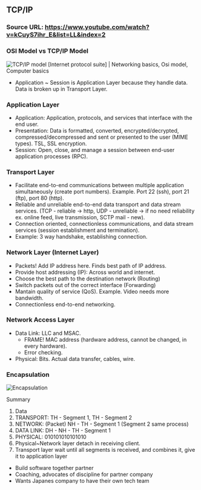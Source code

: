 ## TCP/IP

### Source URL: https://www.youtube.com/watch?v=kCuyS7ihr_E&list=LL&index=2

### OSI Model vs TCP/IP Model
![TCP/IP model [Internet protocol suite] | Networking basics, Osi model,  Computer basics](https://i.pinimg.com/originals/5d/c8/20/5dc8209ec5c3ede7470f8763b5bb1907.gif)
- Application ~ Session is Application Layer because they handle data. Data is broken up in Transport Layer.

### Application Layer
- Application: Application, protocols, and services that interface with the end user.
- Presentation: Data is formatted, converted, encrypted/decrypted, compressed/decompressed and sent or presented to the user (MIME types). TSL, SSL encryption.
- Session: Open, close, and manage a session between end-user application processes (RPC). 

### Transport Layer
- Facilitate end-to-end communications between multiple application simultaneously (create port numbers). Example. Port 22 (ssh), port 21 (ftp), port 80 (http).
- Reliable and unreliable end-to-end data transport and data stream services. (TCP - reliable -> http, UDP - unreliable -> if no need reliability ex. online feed, live transmission, SCTP mail - new).
- Connection oriented, connectionless communications, and data stream services (session establishment and termination).
- Example: 3 way handshake, establishing connection.

### Network Layer (Internet Layer)
- Packets! Add IP address here. Finds best path of IP address.
- Provide host addressing (IP): Across world and internet.
- Choose the best path to the destination network (Routing)
- Switch packets out of the correct interface (Forwarding)
- Mantain quality of service (QoS). Example. Video needs more bandwidth.
- Connectionless end-to-end networking.

### Network Access Layer
- Data Link: LLC and MSAC.
	- FRAME! MAC address (hardware address, cannot be changed, in every hardware).
	- Error checking.
- Physical: Bits. Actual data transfer, cables, wire.

### Encapsulation
![Encapsulation](https://i.ibb.co/XymwfsS/Screen-Shot-2020-11-18-at-17-57-28.png)

Summary
1. Data
2. TRANSPORT: TH -  Segment 1, TH -  Segment 2
3. NETWORK: (Packet) NH - TH - Segment 1 (Segment 2 same process)
4. DATA LINK: DH - NH - TH - Segment 1
5. PHYSICAL: 010101010101010
6. Physical~Network layer detach in receiving client.
7. Transport layer wait until all segments is received, and combines it, give it to application layer

- Build software together partner
- Coaching, advocates of discipline for partner company
- Wants Japanes company to have their own tech team
<!--stackedit_data:
eyJoaXN0b3J5IjpbLTEzNTE1MzQwMjYsLTk2MzA4ODQyMSwtMT
czNzMzNzkyOSwtMTQzMjE1NjkzNiwxODY5OTYxNTU1LC0xNDU3
NTc3MzNdfQ==
-->